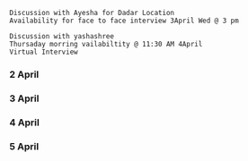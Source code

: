 
```
Discussion with Ayesha for Dadar Location 
Availability for face to face interview 3April Wed @ 3 pm
```
```
Discussion with yashashree 
Thursaday morring vailabiltity @ 11:30 AM 4April 
Virtual Interview
```


### 2 April

### 3 April

### 4 April

### 5 April
